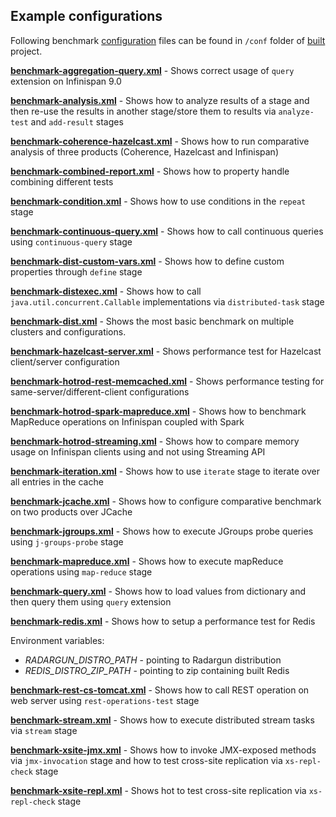 ---
---

Example configurations
----------------------

Following benchmark [configuration]({{page.path_to_root}}benchmark_configuration/general.html) files can be found in `/conf` folder of [built](./building_binaries.html) project.

**[benchmark-aggregation-query.xml](https://github.com/radargun/radargun/blob/master/extensions/query/src/main/resources/benchmark-aggregation-query.xml)** - Shows correct usage of `query` extension on Infinispan 9.0

**[benchmark-analysis.xml](https://github.com/radargun/radargun/blob/master/extensions/cache/src/main/resources/benchmark-analysis.xml)** - Shows how to analyze results of a stage and then re-use the results in another stage/store them to results via `analyze-test` and `add-result` stages

**[benchmark-coherence-hazelcast.xml](https://github.com/radargun/radargun/blob/master/extensions/cache/src/main/resources/benchmark-coherence-hazelcast.xml)** - Shows how to run comparative analysis of three products (Coherence, Hazelcast and Infinispan)

**[benchmark-combined-report.xml](https://github.com/radargun/radargun/blob/master/extensions/cache/src/main/resources/benchmark-combined-report.xml)** - Shows how to property handle combining different tests

**[benchmark-condition.xml](https://github.com/radargun/radargun/blob/master/extensions/cache/src/main/resources/benchmark-condition.xml)** - Shows how to use conditions in the `repeat` stage

**[benchmark-continuous-query.xml](https://github.com/radargun/radargun/blob/master/extensions/query/src/main/resources/benchmark-continuous-query.xml)** - Shows how to call continuous queries using `continuous-query` stage

**[benchmark-dist-custom-vars.xml](https://github.com/radargun/radargun/blob/master/extensions/cache/src/main/resources/benchmark-dist-custom-vars.xml)** - Shows how to define custom properties through `define` stage

**[benchmark-distexec.xml](https://github.com/radargun/radargun/blob/master/extensions/cache/src/main/resources/benchmark-distexec.xml)** - Shows how to call `java.util.concurrent.Callable` implementations via `distributed-task` stage

**[benchmark-dist.xml](https://github.com/radargun/radargun/blob/master/extensions/cache/src/main/resources/benchmark-dist.xml)** - Shows the most basic benchmark on multiple clusters and configurations.

**[benchmark-hazelcast-server.xml](https://github.com/radargun/radargun/blob/master/extensions/cache/src/main/resources/benchmark-hazelcast-server.xml)** - Shows performance test for Hazelcast client/server configuration

**[benchmark-hotrod-rest-memcached.xml](https://github.com/radargun/radargun/blob/master/extensions/cache/src/main/resources/benchmark-hotrod-rest-memcached.xml)** - Shows performance testing for same-server/different-client configurations

**[benchmark-hotrod-spark-mapreduce.xml](https://github.com/radargun/radargun/blob/master/extensions/mapreduce/src/main/resources/benchmark-hotrod-spark-mapreduce.xml)** - Shows how to benchmark MapReduce operations on Infinispan coupled with Spark

**[benchmark-hotrod-streaming.xml](https://github.com/radargun/radargun/blob/master/extensions/cache/src/main/resources/benchmark-hotrod-streaming.xml)** - Shows how to compare memory usage on Infinispan clients using and not using Streaming API

**[benchmark-iteration.xml](https://github.com/radargun/radargun/blob/master/extensions/cache/src/main/resources/benchmark-iteration.xml)** - Shows how to use `iterate` stage to iterate over all entries in the cache

**[benchmark-jcache.xml](https://github.com/radargun/radargun/blob/master/extensions/cache/src/main/resources/benchmark-jcache.xml)** - Shows how to configure comparative benchmark on two products over JCache

**[benchmark-jgroups.xml](https://github.com/radargun/radargun/blob/master/core/src/main/resources/benchmark-jgroups.xml)** - Shows how to execute JGroups probe queries using `j-groups-probe` stage

**[benchmark-mapreduce.xml](https://github.com/radargun/radargun/blob/master/extensions/mapreduce/src/main/resources/benchmark-mapreduce.xml)** - Shows how to execute mapReduce operations using `map-reduce` stage

**[benchmark-query.xml](https://github.com/radargun/radargun/blob/master/extensions/query/src/main/resources/benchmark-query.xml)** - Shows how to load values from dictionary and then query them using `query` extension

**[benchmark-redis.xml](https://github.com/radargun/radargun/blob/master/extensions/cache/src/main/resources/benchmark-redis.xml)** - Shows how to setup a performance test for Redis

Environment variables:
* *RADARGUN_DISTRO_PATH*   - pointing to Radargun distribution
* *REDIS_DISTRO_ZIP_PATH*  - pointing to zip containing built Redis

**[benchmark-rest-cs-tomcat.xml](https://github.com/radargun/radargun/blob/master/extensions/rest/src/main/resources/benchmark-rest-cs-tomcat.xml)** - Shows how to call REST operation on web server using `rest-operations-test` stage

**[benchmark-stream.xml](https://github.com/radargun/radargun/blob/master/extensions/cache/src/main/resources/benchmark-stream.xml)** - Shows how to execute distributed stream tasks via `stream` stage

**[benchmark-xsite-jmx.xml](https://github.com/radargun/radargun/blob/master/extensions/cache/src/main/resources/benchmark-xsite-jmx.xml)** - Shows how to invoke JMX-exposed methods via `jmx-invocation` stage and how to test cross-site replication via `xs-repl-check` stage

**[benchmark-xsite-repl.xml](https://github.com/radargun/radargun/blob/master/extensions/cache/src/main/resources/benchmark-xsite-repl.xml)** - Shows hot to test cross-site replication via `xs-repl-check` stage
